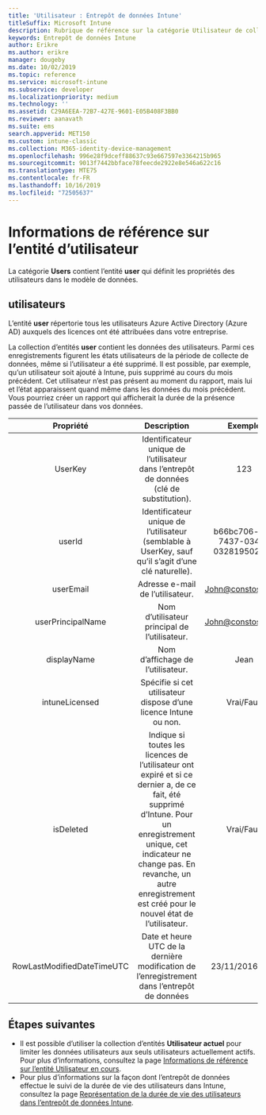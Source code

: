 ```yaml
---
title: 'Utilisateur : Entrepôt de données Intune'
titleSuffix: Microsoft Intune
description: Rubrique de référence sur la catégorie Utilisateur de collections d’entités dans l’API d’entrepôt de données Intune.
keywords: Entrepôt de données Intune
author: Erikre
ms.author: erikre
manager: dougeby
ms.date: 10/02/2019
ms.topic: reference
ms.service: microsoft-intune
ms.subservice: developer
ms.localizationpriority: medium
ms.technology: ''
ms.assetid: C29A6EEA-72B7-427E-9601-E05B408F3BB0
ms.reviewer: aanavath
ms.suite: ems
search.appverid: MET150
ms.custom: intune-classic
ms.collection: M365-identity-device-management
ms.openlocfilehash: 996e28f9dceff88637c93e667597e3364215b965
ms.sourcegitcommit: 9013f7442bbface78feecde2922e8e546a622c16
ms.translationtype: MTE75
ms.contentlocale: fr-FR
ms.lasthandoff: 10/16/2019
ms.locfileid: "72505637"
---
```

# <a name="reference-for-user-entity"></a>Informations de référence sur l’entité d’utilisateur

La catégorie **Users** contient l’entité **user** qui définit les propriétés des utilisateurs dans le modèle de données.

## <a name="users"></a>utilisateurs

L’entité **user** répertorie tous les utilisateurs Azure Active Directory (Azure AD) auxquels des licences ont été attribuées dans votre entreprise.

La collection d’entités **user** contient les données des utilisateurs. Parmi ces enregistrements figurent les états utilisateurs de la période de collecte de données, même si l’utilisateur a été supprimé. Il est possible, par exemple, qu’un utilisateur soit ajouté à Intune, puis supprimé au cours du mois précédent. Cet utilisateur n’est pas présent au moment du rapport, mais lui et l’état apparaissent quand même dans les données du mois précédent. Vous pourriez créer un rapport qui afficherait la durée de la présence passée de l’utilisateur dans vos données.

|          Propriété          |                                                                                                           Description                                                                                                          |                Exemple               |
|:--------------------------:|:------------------------------------------------------------------------------------------------------------------------------------------------------------------------------------------------------------------------------:|:------------------------------------:|
| UserKey                    | Identificateur unique de l’utilisateur dans l’entrepôt de données (clé de substitution).                                                                                                                                                         | 123                                  |
| userId                     | Identificateur unique de l’utilisateur (semblable à UserKey, sauf qu’il s’agit d’une clé naturelle).                                                                                                                                                    | b66bc706-ffff-7437-0340-032819502773 |
| userEmail                  | Adresse e-mail de l’utilisateur.                                                                                                                                                                                                     | John@constoso.com                    |
| userPrincipalName                        | Nom d’utilisateur principal de l’utilisateur.                                                                                                                                                                                               | John@constoso.com                    |
| displayName                | Nom d’affichage de l’utilisateur.                                                                                                                                                                                                      | Jean                                 |
| intuneLicensed             | Spécifie si cet utilisateur dispose d’une licence Intune ou non.                                                                                                                                                                              | Vrai/Faux                           |
| isDeleted                  | Indique si toutes les licences de l’utilisateur ont expiré et si ce dernier a, de ce fait, été supprimé d’Intune. Pour un enregistrement unique, cet indicateur ne change pas. En revanche, un autre enregistrement est créé pour le nouvel état de l’utilisateur. | Vrai/Faux                           |
| RowLastModifiedDateTimeUTC | Date et heure UTC de la dernière modification de l’enregistrement dans l’entrepôt de données                                                                                                                                                 | 23/11/2016 0:00                      |


## <a name="next-steps"></a>Étapes suivantes
- Il est possible d’utiliser la collection d’entités **Utilisateur actuel** pour limiter les données utilisateurs aux seuls utilisateurs actuellement actifs. Pour plus d’informations, consultez la page [Informations de référence sur l’entité Utilisateur en cours](../reports-ref-current-user.md).
- Pour plus d’informations sur la façon dont l’entrepôt de données effectue le suivi de la durée de vie des utilisateurs dans Intune, consultez la page [Représentation de la durée de vie des utilisateurs dans l’entrepôt de données Intune](reports-ref-user-timeline.md).
